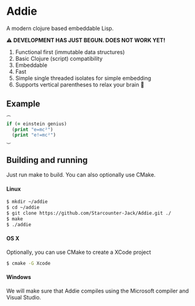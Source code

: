 # Addie

A modern clojure based embeddable Lisp.

⚠ **DEVELOPMENT HAS JUST BEGUN. DOES NOT WORK YET!**

1. Functional first (immutable data structures)
2. Basic Clojure (script) compatibility
3. Embeddable
4. Fast
5. Simple single threaded isolates for simple embedding
6. Supports vertical parentheses to relax your brain 🍺


## Example
```clojure
⏜
if (= einstein genius)
  (print "e=mc²")
  (print "e!=mc²")
⏝
```



## Building and running

Just run make to build. You can also optionally use CMake.

#### Linux

```bash
$ mkdir ~/addie
$ cd ~/addie
$ git clone https://github.com/Starcounter-Jack/Addie.git ./
$ make
$ ./addie
```

#### OS X

Optionally, you can use CMake to create a XCode project

```bash
$ cmake -G Xcode
```

#### Windows

We will make sure that Addie compiles using the Microsoft compiler and Visual Studio.
